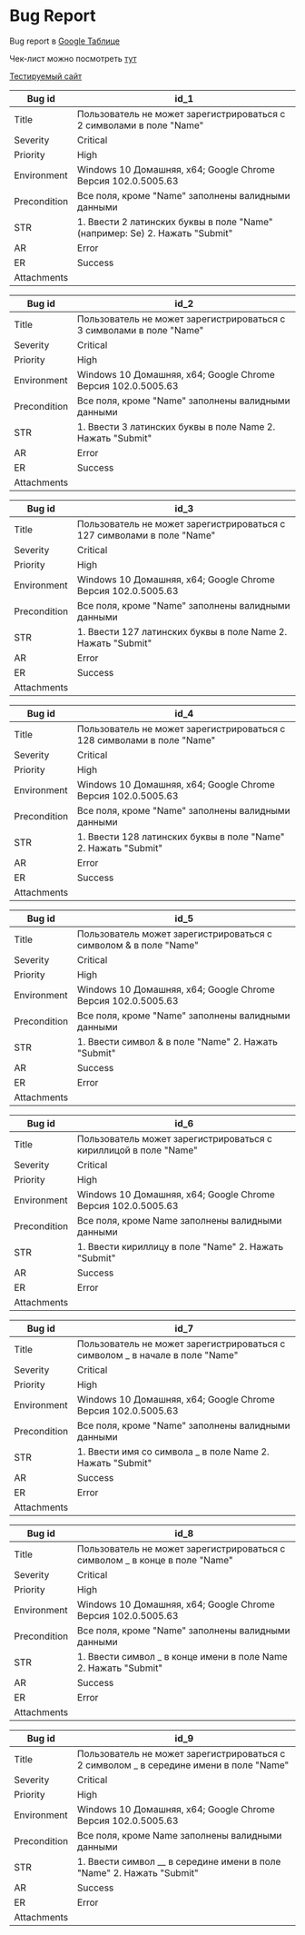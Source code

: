 # Bug Report

Bug report в [Google Таблице](https://docs.google.com/spreadsheets/d/1P9NU0PIWAzhoHew6rp0UjliQeoO1vB7uqCFw2a2fZR8/edit#gid=1947573212)

Чек-лист можно посмотреть [тут](https://github.com/sbrownbear/qa_practice/blob/main/checklist_form_testing.md)

[Тестируемый сайт](http://itcareer.pythonanywhere.com/)

Bug id | id_1
---|---
Title|	Пользователь не может зарегистрироваться с 2 символами в поле "Name"
Severity|	Critical
Priority|	High
Environment	| Windows 10 Домашняя, x64; Google Chrome Версия 102.0.5005.63
Precondition|	Все поля, кроме "Name" заполнены валидными данными
STR	| 1. Ввести 2 латинских буквы в поле "Name" (например: Se) 2. Нажать "Submit"
AR	|Error
ER	|Success
Attachments |
	
	
Bug id|	id_2
---|---
Title|	Пользователь не может зарегистрироваться с 3 символами в поле "Name"
Severity|	Critical
Priority|	High
Environment|	Windows 10 Домашняя, x64; Google Chrome Версия 102.0.5005.63
Precondition|	Все поля, кроме "Name" заполнены валидными данными
STR|	1. Ввести 3 латинских буквы в поле Name 2. Нажать "Submit"
AR|	Error
ER|	Success
Attachments	|
	
	
Bug id|	id_3
---|---
Title|	Пользователь не может зарегистрироваться с 127 символами в поле "Name"
Severity|	Critical
Priority|	High
Environment|	Windows 10 Домашняя, x64; Google Chrome Версия 102.0.5005.63
Precondition|	Все поля, кроме "Name" заполнены валидными данными
STR	|1. Ввести 127 латинских буквы в поле Name 2. Нажать "Submit"
AR|	Error
ER|	Success
Attachments	|

Bug id|	id_4
---|---
Title|	Пользователь не может зарегистрироваться с 128 символами в поле "Name"
Severity	|Critical
Priority|	High
Environment	|Windows 10 Домашняя, x64; Google Chrome Версия 102.0.5005.63
Precondition|	Все поля, кроме "Name" заполнены валидными данными
STR|	1. Ввести 128 латинских буквы в поле "Name" 2. Нажать "Submit"
AR	|Error
ER	|Success
Attachments	|
	
	
Bug id|	id_5
---|---
Title	|Пользователь может зарегистрироваться с символом & в поле "Name"
Severity|	Critical
Priority|	High
Environment	|Windows 10 Домашняя, x64; Google Chrome Версия 102.0.5005.63
Precondition|	Все поля, кроме "Name" заполнены валидными данными
STR	|1. Ввести символ & в поле "Name" 2. Нажать "Submit"
AR|	Success
ER|	Error
Attachments	|
	
	
Bug id	|id_6
---|---
Title|	Пользователь может зарегистрироваться с кириллицой в поле "Name"
Severity|	Critical
Priority	|High
Environment|	Windows 10 Домашняя, x64; Google Chrome Версия 102.0.5005.63
Precondition|	Все поля, кроме Name заполнены валидными данными
STR|	1. Ввести кириллицу в поле "Name" 2. Нажать "Submit"
AR|	Success
ER|	Error
Attachments|	
	
	
Bug id|	id_7
---|---
Title	|Пользователь не может зарегистрироваться с символом _ в начале в поле "Name"
Severity|	Critical
Priority|	High
Environment|	Windows 10 Домашняя, x64; Google Chrome Версия 102.0.5005.63
Precondition|	Все поля, кроме "Name" заполнены валидными данными
STR|	1. Ввести имя со символа _ в поле Name 2. Нажать "Submit"
AR	|Success
ER|	Error
Attachments	|
	
	
Bug id|	id_8
---|---
Title|	Пользователь не может зарегистрироваться с символом _ в конце в поле "Name"
Severity|	Critical
Priority|	High
Environment	|Windows 10 Домашняя, x64; Google Chrome Версия 102.0.5005.63
Precondition|	Все поля, кроме "Name" заполнены валидными данными
STR|	1. Ввести символ _ в конце имени в поле Name 2. Нажать "Submit"
AR|	Success
ER|	Error
Attachments	|
	
	
Bug id|	id_9
---|---
Title|	Пользователь не может зарегистрироваться с 2 символом _ в середине имени в поле "Name"
Severity|	Critical
Priority|	High
Environment	|Windows 10 Домашняя, x64; Google Chrome Версия 102.0.5005.63
Precondition|	Все поля, кроме Name заполнены валидными данными
STR	|1. Ввести символ __ в середине имени в поле "Name" 2. Нажать "Submit"
AR|	Success
ER	|Error
Attachments	|